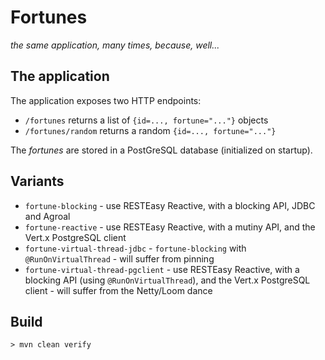 # Fortunes

_the same application, many times, because, well..._

## The application

The application exposes two HTTP endpoints:

- `/fortunes` returns a list of `{id=..., fortune="..."}` objects
- `/fortunes/random` returns a random `{id=..., fortune="..."}`

The _fortunes_ are stored in a PostGreSQL database (initialized on startup).

## Variants

* `fortune-blocking` - use RESTEasy Reactive, with a blocking API, JDBC and Agroal
* `fortune-reactive` - use RESTEasy Reactive, with a mutiny API, and the Vert.x PostgreSQL client
* `fortune-virtual-thread-jdbc` - `fortune-blocking` with `@RunOnVirtualThread` - will suffer from pinning
* `fortune-virtual-thread-pgclient` - use RESTEasy Reactive, with a blocking API (using `@RunOnVirtualThread`), and the
  Vert.x PostgreSQL client - will suffer from the Netty/Loom dance

## Build

```shell
> mvn clean verify
```

